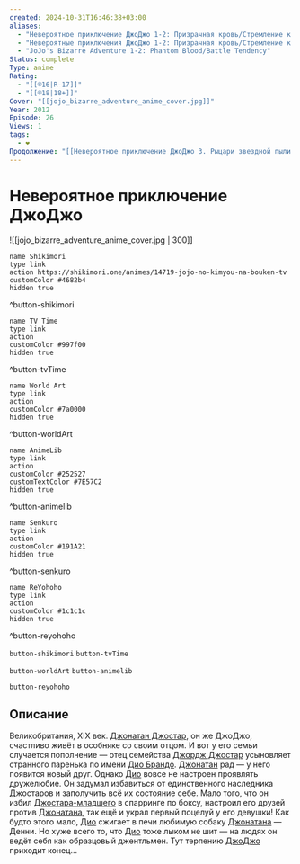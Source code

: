 ```yaml
---
created: 2024-10-31T16:46:38+03:00
aliases:
  - "Невероятное приключение ДжоДжо 1-2: Призрачная кровь/Стремление к бою"
  - "Невероятные приключения ДжоДжо 1-2: Призрачная кровь/Стремление к бою"
  - "JoJo's Bizarre Adventure 1-2: Phantom Blood/Battle Tendency"
Status: complete
Type: anime
Rating:
  - "[[®️16|R-17]]"
  - "[[®️18|18+]]"
Cover: "[[jojo_bizarre_adventure_anime_cover.jpg]]"
Year: 2012
Episode: 26
Views: 1
tags:
  - ❤
Продолжение: "[[Невероятное приключение ДжоДжо 3. Рыцари звездной пыли (🇯🇵📺 486)]]"
---
```


# Невероятное приключение ДжоДжо

![[jojo_bizarre_adventure_anime_cover.jpg | 300]]

```button
name Shikimori
type link
action https://shikimori.one/animes/14719-jojo-no-kimyou-na-bouken-tv
customColor #4682b4
hidden true
```
^button-shikimori

```button
name TV Time
type link
action 
customColor #997f00
hidden true
```
^button-tvTime

```button
name World Art
type link
action 
customColor #7a0000
hidden true
```
^button-worldArt

```button
name AnimeLib
type link
action 
customColor #252527
customTextColor #7E57C2
hidden true
```
^button-animelib

```button
name Senkuro
type link
action 
customColor #191A21
hidden true
```
^button-senkuro

```button
name ReYohoho
type link
action 
customColor #1c1c1c
hidden true
```
^button-reyohoho



`button-shikimori` `button-tvTime`

`button-worldArt` `button-animelib`

`button-reyohoho`

## Описание

Великобритания, XIX век. [Джонатан Джостар](https://shikimori.one/characters/8087-jonathan-joestar), он же ДжоДжо, счастливо живёт в особняке со своим отцом. И вот у его семьи случается пополнение — отец семейства [Джордж Джостар](https://shikimori.one/characters/21956-george-i-joestar) усыновляет странного паренька по имени [Дио Брандо](https://shikimori.one/characters/4004-dio-brando). [Джонатан](https://shikimori.one/characters/8087-jonathan-joestar) рад — у него появится новый друг. Однако [Дио](https://shikimori.one/characters/4004-dio-brando) вовсе не настроен проявлять дружелюбие. Он задумал избавиться от единственного наследника Джостаров и заполучить всё их состояние себе. Мало того, что он избил [Джостара-младшего](https://shikimori.one/characters/8087-jonathan-joestar) в спарринге по боксу, настроил его друзей против [Джонатана](https://shikimori.one/characters/8087-jonathan-joestar), так ещё и украл первый поцелуй у его девушки! Как будто этого мало, [Дио](https://shikimori.one/characters/4004-dio-brando) сжигает в печи любимую собаку [Джонатана](https://shikimori.one/characters/8087-jonathan-joestar) — Денни. Но хуже всего то, что [Дио](https://shikimori.one/characters/4004-dio-brando) тоже лыком не шит — на людях он ведёт себя как образцовый джентльмен. Тут терпению [ДжоДжо](https://shikimori.one/characters/8087-jonathan-joestar) приходит конец...
